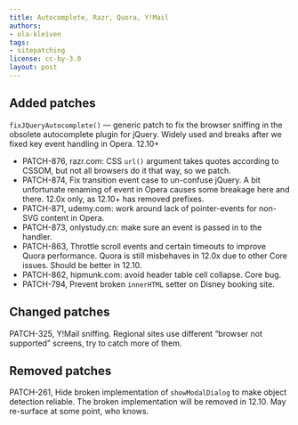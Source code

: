 ```yaml
---
title: Autocomplete, Razr, Quora, Y!Mail
authors:
- ola-kleiven
tags:
- sitepatching
license: cc-by-3.0
layout: post
---
```


## Added patches

`fixJQueryAutocomplete()` — generic patch to fix the browser sniffing in the obsolete autocomplete plugin for jQuery. Widely used and breaks after we fixed key event handling in Opera. 12.10+

- PATCH-876, razr.com: CSS `url()` argument takes quotes according to CSSOM, but not all browsers do it that way, so we patch.
- PATCH-874, Fix transition event case to un-confuse jQuery. A bit unfortunate renaming of event in Opera causes some breakage here and there. 12.0x only, as 12.10+ has removed prefixes.
- PATCH-871, udemy.com: work around lack of pointer-events for non-SVG content in Opera.
- PATCH-873, onlystudy.cn: make sure an event is passed in to the handler.
- PATCH-863, Throttle scroll events and certain timeouts to improve Quora performance. Quora is still misbehaves in 12.0x due to other Core issues. Should be better in 12.10.
- PATCH-862, hipmunk.com: avoid header table cell collapse. Core bug.
- PATCH-794, Prevent broken `innerHTML` setter on Disney booking site.

## Changed patches

PATCH-325, Y!Mail sniffing. Regional sites use different “browser not supported” screens, try to catch more of them.

## Removed patches

PATCH-261, Hide broken implementation of `showModalDialog` to make object detection reliable. The broken implementation will be removed in 12.10. May re-surface at some point, who knows.
